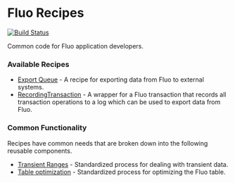 # Fluo Recipes

[![Build Status](https://travis-ci.org/fluo-io/fluo-recipes.svg?branch=master)](https://travis-ci.org/fluo-io/fluo-recipes)

Common code for Fluo application developers.  

### Available Recipes

* [Export Queue][export-q] - A recipe for exporting data from Fluo to external systems.
* [RecordingTransaction][recording-tx] - A wrapper for a Fluo transaction that records all transaction
operations to a log which can be used to export data from Fluo.

### Common Functionality

Recipes have common needs that are broken down into the following reusable components.

* [Transient Ranges][transient] - Standardized process for dealing with transient data.
* [Table optimization][optimization] - Standardized process for optimizing the Fluo table.

[export-q]:docs/export-queue.md
[recording-tx]: docs/recording-tx.md
[transient]: docs/transient.md
[optimization]: docs/table-optimization.md
